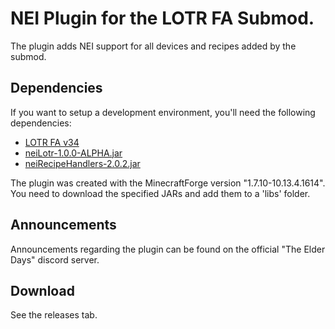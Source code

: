 # NEI Plugin for the LOTR FA Submod.
The plugin adds NEI support for all devices and recipes added by the submod.
## Dependencies
If you want to setup a development environment, you'll need the following dependencies:
- [LOTR FA v34](https://www.dropbox.com/s/y2e1ot0tvc3exxy/lotrfa-34-banner-fix-3.jar?dl=1)
- [neiLotr-1.0.0-ALPHA.jar](https://github.com/CraftedMods/nei-lotr/releases)
- [neiRecipeHandlers-2.0.2.jar](https://github.com/CraftedMods/nei-recipe-handlers/releases)

The plugin was created with the MinecraftForge version "1.7.10-10.13.4.1614".  
You need to download the specified JARs and add them to a 'libs' folder.
## Announcements
Announcements regarding the plugin can be found on the official "The Elder Days" discord server.
## Download
See the releases tab.
